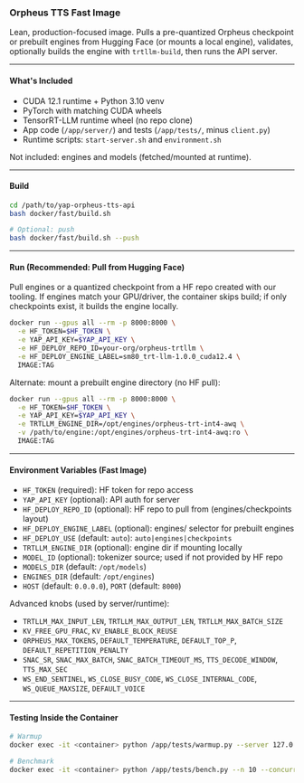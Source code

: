 ### Orpheus TTS Fast Image

Lean, production-focused image. Pulls a pre-quantized Orpheus checkpoint or prebuilt engines from Hugging Face (or mounts a local engine), validates, optionally builds the engine with `trtllm-build`, then runs the API server.

---

#### What's Included

- CUDA 12.1 runtime + Python 3.10 venv
- PyTorch with matching CUDA wheels
- TensorRT-LLM runtime wheel (no repo clone)
- App code (`/app/server/`) and tests (`/app/tests/`, minus `client.py`)
- Runtime scripts: `start-server.sh` and `environment.sh`

Not included: engines and models (fetched/mounted at runtime).

---

#### Build

```bash
cd /path/to/yap-orpheus-tts-api
bash docker/fast/build.sh

# Optional: push
bash docker/fast/build.sh --push
```

---

#### Run (Recommended: Pull from Hugging Face)

Pull engines or a quantized checkpoint from a HF repo created with our tooling. If engines match your GPU/driver, the container skips build; if only checkpoints exist, it builds the engine locally.

```bash
docker run --gpus all --rm -p 8000:8000 \
  -e HF_TOKEN=$HF_TOKEN \
  -e YAP_API_KEY=$YAP_API_KEY \
  -e HF_DEPLOY_REPO_ID=your-org/orpheus-trtllm \
  -e HF_DEPLOY_ENGINE_LABEL=sm80_trt-llm-1.0.0_cuda12.4 \
  IMAGE:TAG
```

Alternate: mount a prebuilt engine directory (no HF pull):

```bash
docker run --gpus all --rm -p 8000:8000 \
  -e HF_TOKEN=$HF_TOKEN \
  -e YAP_API_KEY=$YAP_API_KEY \
  -e TRTLLM_ENGINE_DIR=/opt/engines/orpheus-trt-int4-awq \
  -v /path/to/engine:/opt/engines/orpheus-trt-int4-awq:ro \
  IMAGE:TAG
```

---

#### Environment Variables (Fast Image)

- `HF_TOKEN` (required): HF token for repo access
- `YAP_API_KEY` (optional): API auth for server
- `HF_DEPLOY_REPO_ID` (optional): HF repo to pull from (engines/checkpoints layout)
- `HF_DEPLOY_ENGINE_LABEL` (optional): engines/<label> selector for prebuilt engines
- `HF_DEPLOY_USE` (default: `auto`): `auto|engines|checkpoints`
- `TRTLLM_ENGINE_DIR` (optional): engine dir if mounting locally
- `MODEL_ID` (optional): tokenizer source; used if not provided by HF repo
- `MODELS_DIR` (default: `/opt/models`)
- `ENGINES_DIR` (default: `/opt/engines`)
- `HOST` (default: `0.0.0.0`), `PORT` (default: `8000`)

Advanced knobs (used by server/runtime):
- `TRTLLM_MAX_INPUT_LEN`, `TRTLLM_MAX_OUTPUT_LEN`, `TRTLLM_MAX_BATCH_SIZE`
- `KV_FREE_GPU_FRAC`, `KV_ENABLE_BLOCK_REUSE`
- `ORPHEUS_MAX_TOKENS`, `DEFAULT_TEMPERATURE`, `DEFAULT_TOP_P`, `DEFAULT_REPETITION_PENALTY`
- `SNAC_SR`, `SNAC_MAX_BATCH`, `SNAC_BATCH_TIMEOUT_MS`, `TTS_DECODE_WINDOW`, `TTS_MAX_SEC`
- `WS_END_SENTINEL`, `WS_CLOSE_BUSY_CODE`, `WS_CLOSE_INTERNAL_CODE`, `WS_QUEUE_MAXSIZE`, `DEFAULT_VOICE`

---

#### Testing Inside the Container

```bash
# Warmup
docker exec -it <container> python /app/tests/warmup.py --server 127.0.0.1:8000 --voice female

# Benchmark
docker exec -it <container> python /app/tests/bench.py --n 10 --concurrency 4
```
